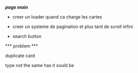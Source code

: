 ***page main***


- creer un loader quand ca charge les cartes

- creer un systeme de pagination et plus tard de scroll infini

- search button



*** problem ***

duplicate card

type not the same has it sould be
